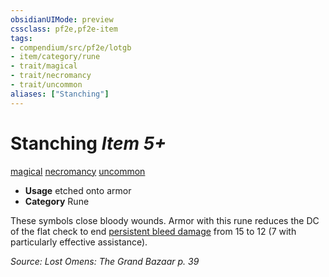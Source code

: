 ```yaml
---
obsidianUIMode: preview
cssclass: pf2e,pf2e-item
tags:
- compendium/src/pf2e/lotgb
- item/category/rune
- trait/magical
- trait/necromancy
- trait/uncommon
aliases: ["Stanching"]
---
```

# Stanching *Item 5+*  
[magical](/rules/traits/magical.md)  [necromancy](/rules/traits/necromancy.md)  [uncommon](/rules/traits/uncommon.md)  

- **Usage** etched onto armor
- **Category** Rune

These symbols close bloody wounds. Armor with this rune reduces the DC of the flat check to end [persistent bleed damage](/rules/conditions.md#Persistent%20Damage) from 15 to 12 (7 with particularly effective assistance).

*Source: Lost Omens: The Grand Bazaar p. 39*